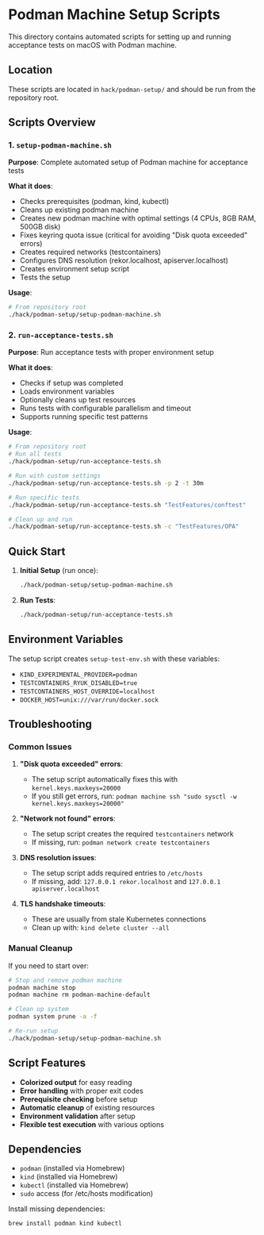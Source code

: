 # Podman Machine Setup Scripts

This directory contains automated scripts for setting up and running acceptance tests on macOS with Podman machine.

## Location
These scripts are located in `hack/podman-setup/` and should be run from the repository root.

## Scripts Overview

### 1. `setup-podman-machine.sh`
**Purpose**: Complete automated setup of Podman machine for acceptance tests

**What it does**:
- Checks prerequisites (podman, kind, kubectl)
- Cleans up existing podman machine
- Creates new podman machine with optimal settings (4 CPUs, 8GB RAM, 500GB disk)
- Fixes keyring quota issue (critical for avoiding "Disk quota exceeded" errors)
- Creates required networks (testcontainers)
- Configures DNS resolution (rekor.localhost, apiserver.localhost)
- Creates environment setup script
- Tests the setup

**Usage**:
```bash
# From repository root
./hack/podman-setup/setup-podman-machine.sh
```

### 2. `run-acceptance-tests.sh`
**Purpose**: Run acceptance tests with proper environment setup

**What it does**:
- Checks if setup was completed
- Loads environment variables
- Optionally cleans up test resources
- Runs tests with configurable parallelism and timeout
- Supports running specific test patterns

**Usage**:
```bash
# From repository root
# Run all tests
./hack/podman-setup/run-acceptance-tests.sh

# Run with custom settings
./hack/podman-setup/run-acceptance-tests.sh -p 2 -t 30m

# Run specific tests
./hack/podman-setup/run-acceptance-tests.sh "TestFeatures/conftest"

# Clean up and run
./hack/podman-setup/run-acceptance-tests.sh -c "TestFeatures/OPA"
```

## Quick Start

1. **Initial Setup** (run once):
   ```bash
   ./hack/podman-setup/setup-podman-machine.sh
   ```

2. **Run Tests**:
   ```bash
   ./hack/podman-setup/run-acceptance-tests.sh
   ```

## Environment Variables

The setup script creates `setup-test-env.sh` with these variables:
- `KIND_EXPERIMENTAL_PROVIDER=podman`
- `TESTCONTAINERS_RYUK_DISABLED=true`
- `TESTCONTAINERS_HOST_OVERRIDE=localhost`
- `DOCKER_HOST=unix:///var/run/docker.sock`

## Troubleshooting

### Common Issues

1. **"Disk quota exceeded" errors**:
   - The setup script automatically fixes this with `kernel.keys.maxkeys=20000`
   - If you still get errors, run: `podman machine ssh "sudo sysctl -w kernel.keys.maxkeys=20000"`

2. **"Network not found" errors**:
   - The setup script creates the required `testcontainers` network
   - If missing, run: `podman network create testcontainers`

3. **DNS resolution issues**:
   - The setup script adds required entries to `/etc/hosts`
   - If missing, add: `127.0.0.1 rekor.localhost` and `127.0.0.1 apiserver.localhost`

4. **TLS handshake timeouts**:
   - These are usually from stale Kubernetes connections
   - Clean up with: `kind delete cluster --all`

### Manual Cleanup

If you need to start over:
```bash
# Stop and remove podman machine
podman machine stop
podman machine rm podman-machine-default

# Clean up system
podman system prune -a -f

# Re-run setup
./hack/podman-setup/setup-podman-machine.sh
```

## Script Features

- **Colorized output** for easy reading
- **Error handling** with proper exit codes
- **Prerequisite checking** before setup
- **Automatic cleanup** of existing resources
- **Environment validation** after setup
- **Flexible test execution** with various options

## Dependencies

- `podman` (installed via Homebrew)
- `kind` (installed via Homebrew)
- `kubectl` (installed via Homebrew)
- `sudo` access (for /etc/hosts modification)

Install missing dependencies:
```bash
brew install podman kind kubectl
```
